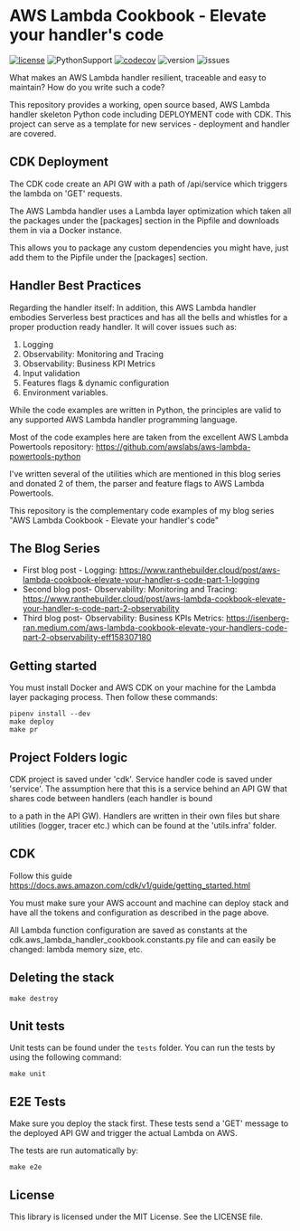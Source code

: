 # AWS Lambda Cookbook - Elevate your handler's code
[![license](https://img.shields.io/github/license/ran-isenberg/aws-lambda-handler-cookbook)](https://github.com/ran-isenberg/aws-lambda-handler-cookbook/blob/master/LICENSE)
![PythonSupport](https://img.shields.io/static/v1?label=python&message=3.8&color=blue?style=flat-square&logo=python)
[![codecov](https://codecov.io/gh/ran-isenberg/aws-lambda-handler-cookbook/branch/main/graph/badge.svg?token=P2K7K4KICF)](https://codecov.io/gh/ran-isenberg/aws-lambda-handler-cookbook)
![version](https://img.shields.io/github/v/release/ran-isenberg/aws-lambda-handler-cookbook)
![issues](https://img.shields.io/github/issues/ran-isenberg/aws-lambda-handler-cookbook)



What makes an AWS Lambda handler resilient, traceable and easy to maintain? How do you write such a code?

This repository provides a working, open source based, AWS Lambda handler skeleton Python code including DEPLOYMENT code with CDK.
This project can serve as a template for new services - deployment and handler are covered.

## CDK Deployment
The CDK code create an API GW with a path of /api/service which triggers the lambda on 'GET' requests.

The AWS Lambda handler uses a Lambda layer optimization which taken all the packages under the [packages] section in the Pipfile and downloads them in via a Docker instance.

This allows you to package any custom dependencies you might have, just add them to the Pipfile under the [packages] section.

## Handler Best Practices
Regarding the handler itself:
In addition, this AWS Lambda handler embodies Serverless best practices and has all the bells and whistles for a proper production ready handler.
It will cover issues such as:
1.  Logging
2.  Observability: Monitoring and Tracing
3.  Observability: Business KPI Metrics
4.  Input validation
5.  Features flags & dynamic configuration
6.  Environment variables.


While the code examples are written in Python, the principles are valid to any supported AWS Lambda handler programming language.

Most of the code examples here are taken from the excellent AWS Lambda Powertools repository:  https://github.com/awslabs/aws-lambda-powertools-python


I've written several of the utilities which are mentioned in this blog series and donated 2 of them, the parser and feature flags to AWS Lambda Powertools.

This repository is the complementary code examples of my blog series "AWS Lambda Cookbook - Elevate your handler's code"


## The Blog Series
- First blog post - Logging:  https://www.ranthebuilder.cloud/post/aws-lambda-cookbook-elevate-your-handler-s-code-part-1-logging
- Second blog post- Observability: Monitoring and Tracing: https://www.ranthebuilder.cloud/post/aws-lambda-cookbook-elevate-your-handler-s-code-part-2-observability
- Third blog post- Observability: Business KPIs Metrics: https://isenberg-ran.medium.com/aws-lambda-cookbook-elevate-your-handlers-code-part-2-observability-eff158307180


## Getting started
You must install Docker and AWS CDK on your machine for the Lambda layer packaging process.
Then follow these commands:
```shell script
pipenv install --dev
make deploy
make pr
```

## Project Folders logic
CDK project is saved under 'cdk'.
Service handler code is saved under 'service'.
The assumption here that this is a service behind an API GW that shares code between handlers (each handler is bound

to a path in the API GW).
Handlers are written in their own files but share utilities (logger, tracer etc.) which can be found at the 'utils.infra' folder.


## CDK
Follow this guide https://docs.aws.amazon.com/cdk/v1/guide/getting_started.html

You must make sure your AWS account and machine can deploy stack and have all the tokens and configuration as described in the page above.

All Lambda function configuration are saved as constants at the cdk.aws_lambda_handler_cookbook.constants.py file and can easily be changed: lambda memory size, etc.


## Deleting the stack
```shell script
make destroy
```

## Unit tests
Unit tests can be found under the `tests` folder.
You can run the tests by using the following command:
```shell script
make unit
```

## E2E Tests
Make sure you deploy the stack first.
These tests send a 'GET' message to the deployed API GW and trigger the actual Lambda on AWS.

The tests are run automatically by:
```shell script
make e2e
```

## License
This library is licensed under the MIT License. See the LICENSE file.
